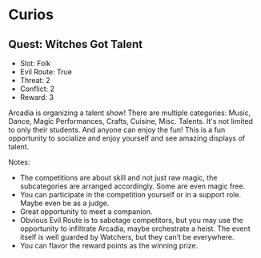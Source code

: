 # Curios

## Quest: Witches Got Talent
- Slot: Folk
- Evil Route: True
- Threat: 2
- Conflict: 2
- Reward: 3

Arcadia is organizing a talent show! There are multiple categories: Music, Dance, Magic Performances, Crafts, Cuisine, Misc. Talents. It's not limited to only their students. And anyone can enjoy the fun! This is a fun opportunity to socialize and enjoy yourself and see amazing displays of talent.

Notes:
+ The competitions are about skill and not just raw magic, the subcategories are arranged accordingly. Some are even magic free.
+ You can participate in the competition yourself or in a support role. Maybe even be as a judge. 
+ Great opportunity to meet a companion.
+ Obvious Evil Route is to sabotage competitors, but you may use the opportunity to infiltrate Arcadia, maybe orchestrate a heist. The event itself is well guarded by Watchers, but they can’t be everywhere.
+ You can flavor the reward points as the winning prize.
